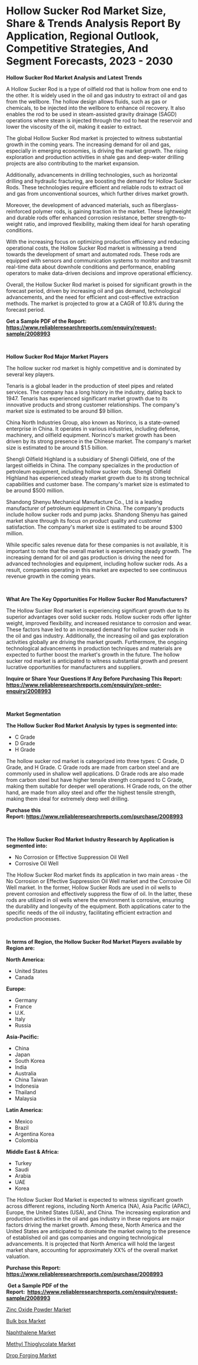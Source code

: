 <p><h1>Hollow Sucker Rod Market Size, Share & Trends Analysis Report By Application, Regional Outlook, Competitive Strategies, And Segment Forecasts, 2023 - 2030</h1></p><p><strong>Hollow Sucker Rod Market Analysis and Latest Trends</strong></p>
<p><p>A Hollow Sucker Rod is a type of oilfield rod that is hollow from one end to the other. It is widely used in the oil and gas industry to extract oil and gas from the wellbore. The hollow design allows fluids, such as gas or chemicals, to be injected into the wellbore to enhance oil recovery. It also enables the rod to be used in steam-assisted gravity drainage (SAGD) operations where steam is injected through the rod to heat the reservoir and lower the viscosity of the oil, making it easier to extract.</p><p>The global Hollow Sucker Rod market is projected to witness substantial growth in the coming years. The increasing demand for oil and gas, especially in emerging economies, is driving the market growth. The rising exploration and production activities in shale gas and deep-water drilling projects are also contributing to the market expansion.</p><p>Additionally, advancements in drilling technologies, such as horizontal drilling and hydraulic fracturing, are boosting the demand for Hollow Sucker Rods. These technologies require efficient and reliable rods to extract oil and gas from unconventional sources, which further drives market growth.</p><p>Moreover, the development of advanced materials, such as fiberglass-reinforced polymer rods, is gaining traction in the market. These lightweight and durable rods offer enhanced corrosion resistance, better strength-to-weight ratio, and improved flexibility, making them ideal for harsh operating conditions.</p><p>With the increasing focus on optimizing production efficiency and reducing operational costs, the Hollow Sucker Rod market is witnessing a trend towards the development of smart and automated rods. These rods are equipped with sensors and communication systems to monitor and transmit real-time data about downhole conditions and performance, enabling operators to make data-driven decisions and improve operational efficiency.</p><p>Overall, the Hollow Sucker Rod market is poised for significant growth in the forecast period, driven by increasing oil and gas demand, technological advancements, and the need for efficient and cost-effective extraction methods. The market is projected to grow at a CAGR of 10.8% during the forecast period.</p></p>
<p><strong>Get a Sample PDF of the Report:&nbsp; <a href="https://www.reliableresearchreports.com/enquiry/request-sample/2008993">https://www.reliableresearchreports.com/enquiry/request-sample/2008993</a></strong></p>
<p>&nbsp;</p>
<p><strong>Hollow Sucker Rod Major Market Players</strong></p>
<p><p>The hollow sucker rod market is highly competitive and is dominated by several key players. </p><p>Tenaris is a global leader in the production of steel pipes and related services. The company has a long history in the industry, dating back to 1947. Tenaris has experienced significant market growth due to its innovative products and strong customer relationships. The company's market size is estimated to be around $9 billion. </p><p>China North Industries Group, also known as Norinco, is a state-owned enterprise in China. It operates in various industries, including defense, machinery, and oilfield equipment. Norinco's market growth has been driven by its strong presence in the Chinese market. The company's market size is estimated to be around $1.5 billion. </p><p>Shengli Oilfield Highland is a subsidiary of Shengli Oilfield, one of the largest oilfields in China. The company specializes in the production of petroleum equipment, including hollow sucker rods. Shengli Oilfield Highland has experienced steady market growth due to its strong technical capabilities and customer base. The company's market size is estimated to be around $500 million. </p><p>Shandong Shenyu Mechanical Manufacture Co., Ltd is a leading manufacturer of petroleum equipment in China. The company's products include hollow sucker rods and pump jacks. Shandong Shenyu has gained market share through its focus on product quality and customer satisfaction. The company's market size is estimated to be around $300 million. </p><p>While specific sales revenue data for these companies is not available, it is important to note that the overall market is experiencing steady growth. The increasing demand for oil and gas production is driving the need for advanced technologies and equipment, including hollow sucker rods. As a result, companies operating in this market are expected to see continuous revenue growth in the coming years.</p></p>
<p>&nbsp;</p>
<p><strong>What Are The Key Opportunities For Hollow Sucker Rod Manufacturers?</strong></p>
<p><p>The Hollow Sucker Rod market is experiencing significant growth due to its superior advantages over solid sucker rods. Hollow sucker rods offer lighter weight, improved flexibility, and increased resistance to corrosion and wear. These factors have led to an increased demand for hollow sucker rods in the oil and gas industry. Additionally, the increasing oil and gas exploration activities globally are driving the market growth. Furthermore, the ongoing technological advancements in production techniques and materials are expected to further boost the market's growth in the future. The hollow sucker rod market is anticipated to witness substantial growth and present lucrative opportunities for manufacturers and suppliers.</p></p>
<p><strong>Inquire or Share Your Questions If Any Before Purchasing This Report: <a href="https://www.reliableresearchreports.com/enquiry/pre-order-enquiry/2008993">https://www.reliableresearchreports.com/enquiry/pre-order-enquiry/2008993</a></strong></p>
<p>&nbsp;</p>
<p><strong>Market Segmentation</strong></p>
<p><strong>The Hollow Sucker Rod Market Analysis by types is segmented into:</strong></p>
<p><ul><li>C Grade</li><li>D Grade</li><li>H Grade</li></ul></p>
<p><p>The hollow sucker rod market is categorized into three types: C Grade, D Grade, and H Grade. C Grade rods are made from carbon steel and are commonly used in shallow well applications. D Grade rods are also made from carbon steel but have higher tensile strength compared to C Grade, making them suitable for deeper well operations. H Grade rods, on the other hand, are made from alloy steel and offer the highest tensile strength, making them ideal for extremely deep well drilling.</p></p>
<p><strong>Purchase this Report:&nbsp;<a href="https://www.reliableresearchreports.com/purchase/2008993">https://www.reliableresearchreports.com/purchase/2008993</a></strong></p>
<p>&nbsp;</p>
<p><strong>The Hollow Sucker Rod Market Industry Research by Application is segmented into:</strong></p>
<p><ul><li>No Corrosion or Effective Suppression Oil Well</li><li>Corrosive Oil Well</li></ul></p>
<p><p>The Hollow Sucker Rod market finds its application in two main areas - the No Corrosion or Effective Suppression Oil Well market and the Corrosive Oil Well market. In the former, Hollow Sucker Rods are used in oil wells to prevent corrosion and effectively suppress the flow of oil. In the latter, these rods are utilized in oil wells where the environment is corrosive, ensuring the durability and longevity of the equipment. Both applications cater to the specific needs of the oil industry, facilitating efficient extraction and production processes.</p></p>
<p>&nbsp;</p>
<p><strong>In terms of Region, the Hollow Sucker Rod Market Players available by Region are:</strong></p>
<p>
    <p> <strong> North America: </strong>
        <ul>
            <li>United States</li>
            <li>Canada</li>
        </ul>
        </p> 
    <p> <strong> Europe: </strong>
        <ul>
            <li>Germany</li>
            <li>France</li>
            <li>U.K.</li>
            <li>Italy</li>
            <li>Russia</li>
        </ul>
        </p> 
    <p> <strong> Asia-Pacific: </strong>
        <ul>
            <li>China</li>
            <li>Japan</li>
            <li>South Korea</li>
            <li>India</li>
            <li>Australia</li>
            <li>China Taiwan</li>
            <li>Indonesia</li>
            <li>Thailand</li>
            <li>Malaysia</li>
        </ul>
        </p> 
    <p> <strong> Latin America: </strong>
        <ul>
            <li>Mexico</li>
            <li>Brazil</li>
            <li>Argentina Korea</li>
            <li>Colombia</li>
        </ul>
        </p> 
    <p> <strong> Middle East & Africa: </strong>
        <ul>
            <li>Turkey</li>
            <li>Saudi</li>
            <li>Arabia</li>
            <li>UAE</li>
            <li>Korea</li>
        </ul>
    </p>
    </p>
<p><p>The Hollow Sucker Rod Market is expected to witness significant growth across different regions, including North America (NA), Asia Pacific (APAC), Europe, the United States (USA), and China. The increasing exploration and production activities in the oil and gas industry in these regions are major factors driving the market growth. Among these, North America and the United States are anticipated to dominate the market owing to the presence of established oil and gas companies and ongoing technological advancements. It is projected that North America will hold the largest market share, accounting for approximately XX% of the overall market valuation.</p></p>
<p><strong>Purchase this Report: <a href="https://www.reliableresearchreports.com/purchase/2008993">https://www.reliableresearchreports.com/purchase/2008993</a></strong></p>
<p>&nbsp;<strong>Get a Sample PDF of the Report:&nbsp;&nbsp;<a href="https://www.reliableresearchreports.com/enquiry/request-sample/2008993">https://www.reliableresearchreports.com/enquiry/request-sample/2008993</a></strong></p>
<p><strong></strong></p>
<p><p><a href="https://github.com/Paul14Anderson63/Market-Research-Report-List-1/blob/main/zinc-oxide-powder-market.md">Zinc Oxide Powder Market</a></p><p><a href="https://github.com/tamvrosiya/Market-Research-Report-List-1/blob/main/bulk-box-market.md">Bulk box Market</a></p><p><a href="https://github.com/amonskiyk/Market-Research-Report-List-1/blob/main/naphthalene-market.md">Naphthalene Market</a></p><p><a href="https://github.com/dringals/Market-Research-Report-List-1/blob/main/methyl-thioglycolate-market.md">Methyl Thioglycolate Market</a></p><p><a href="https://github.com/gaydyna/Market-Research-Report-List-1/blob/main/drop-forging-market.md">Drop Forging Market</a></p></p>